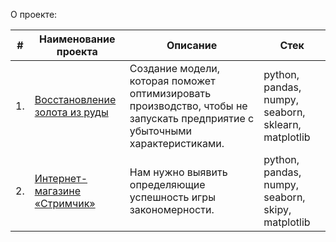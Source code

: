 О проекте:

| #    | Наименование проекта                | Описание                                                     | Стек                                                         |
| ---- | ------------------------------------------------------------ | ------------------------------------------------------------ | ------------------------------------------------------------ |
| 1.   | [Восстановление золота из руды](https://github.com/ElenaKokhno/Project1/blob/main/Project%201.ipynb) | Создание модели, которая поможет оптимизировать производство, чтобы не запускать предприятие с убыточными характеристиками. | python, pandas, numpy, seaborn, sklearn, matplotlib       |
| 2.   | [Интернет-магазине «Стримчик»](https://github.com/ElenaKokhno/Project1/blob/main/Project2.ipynb) |Нам нужно выявить определяющие успешность игры закономерности. | python, pandas, numpy, seaborn, skipy, matplotlib       |
